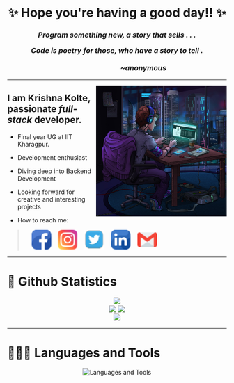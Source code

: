 <h1 align="center">✨ Hope you're having a good day!! ✨</h1>
<h3 align="center">
  <em>
  <p>Program something new, a story that sells . . .</p>
    Code is poetry for those, who have a story to tell . <br></br>
    <em><div align="right">~anonymous &emsp;&emsp;&emsp;&emsp;&emsp;&emsp; &emsp;&emsp;</div></em>
  </em>
</h3><hr>

<div style="margin-right=50">
<img src="https://github.com/Krishna-D-K/Krishna-D-K/blob/main/peakpx.jpg?raw=true" alt="err_loading_img" size="contain"  align="right" height=300; width=300>
</div>
  <h2>I am Krishna Kolte, passionate <em>full-stack</em> developer.</h2>
<div style="display=flex width=50%">

- Final year UG at IIT Kharagpur.
>
- Development enthusiast
>
- Diving deep into Backend Development
>
- Looking forward for creative and interesting projects
>
  - How to reach me: <br/>
> <p> &nbsp &nbsp
> <a href="https://www.facebook.com/profile.php?id=100074550491680" target="_blank"><img src="https://github.com/Krishna-D-K/Krishna-D-K/blob/main/facebook%20(3).png?raw=true"/ height=45 width=45></a>&nbsp &nbsp
> <a href="https://www.instagram.com/krishna_d_k/" target="_blank"><img src="https://github.com/Krishna-D-K/Krishna-D-K/blob/main/instagram.png?raw=true"/ height=45 width=45></a>&nbsp &nbsp
> <a href="https://twitter.com/krishna_d_k" target="_blank"><img src="https://github.com/Krishna-D-K/Krishna-D-K/blob/main/twitter.png?raw=true"/ height=45 width=45></a>&nbsp &nbsp
> <a href="https://www.linkedin.com/in/krishna-kolte-ba55a123a" target="_blank"><img src="https://github.com/Krishna-D-K/Krishna-D-K/blob/main/linkedin.png?raw=true"/ height=45 width=45></a>&nbsp &nbsp
> <a href="mailto:krishnadk8203@gmail.com" target="_blank"><img src="https://github.com/Krishna-D-K/Krishna-D-K/blob/main/gmail.png?raw=true"/ height=45 width=45></a>
> </p>

</div>

<hr>
<h1>🦄 Github Statistics</h1>

<div align="center">

<img src="https://streak-stats.demolab.com?user=Krishna-D-K&theme=nightowl&date_format=j%20M%5B%20Y%5D&ring=orange&fire=red">

<div align="center" justify-content="space-evenly" display="flex">
  <img height=220 src="https://github-readme-stats.vercel.app/api?username=Krishna-D-K&count_private=true&show_icons=true&theme=tokyonight">
  <img height=220 src="https://github-readme-stats.vercel.app/api/top-langs/?username=Krishna-D-K&count_private=true&show_icons=true&theme=tokyonight&langs_count=8">
</div>

<img src="https://github-readme-activity-graph.vercel.app/graph?username=Krishna-D-K&theme=tokyonight&bg_color=011627&title_color=6bbcaf&custom_title=Krishna-D-K's%20Contribution%20Graph&color=70a4fc&point=6bbcaf&area=true&area_color=f1df8e">
</div>
<hr>

<h1>🧑🏽‍💻 Languages and Tools</h1>
<p align="center">
  
<img src="https://skillicons.dev/icons?i=html,css,js,react,aws,bootstrap,c,cpp,figma,git,github,nodejs,py,vscode" alt="Languages and Tools" />
</p>
<!---
Krishna-D-K/Krishna-D-K is a ✨ special ✨ repository because its `README.md` (this file) appears on your GitHub profile.
You can click the Preview link to take a look at your changes.
--->

